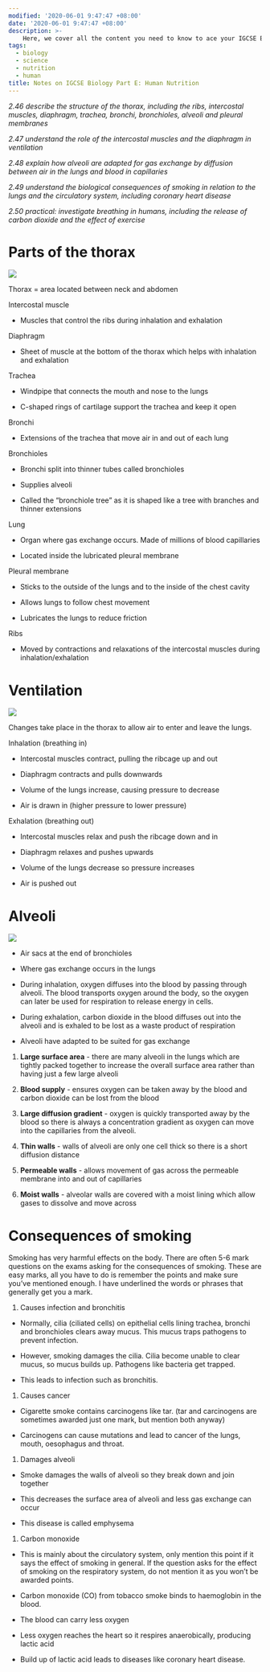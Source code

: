 ```yaml
---
modified: '2020-06-01 9:47:47 +08:00'
date: '2020-06-01 9:47:47 +08:00'
description: >- 
    Here, we cover all the content you need to know to ace your IGCSE Biology. This is based off the syllabus points and past exam papers.
tags:
  - biology
  - science
  - nutrition
  - human
title: Notes on IGCSE Biology Part E: Human Nutrition
---
```


*2.46 describe the structure of the thorax, including the ribs, intercostal
muscles, diaphragm, trachea, bronchi, bronchioles, alveoli and pleural
membranes*

*2.47 understand the role of the intercostal muscles and the diaphragm in
ventilation*

*2.48 explain how alveoli are adapted for gas exchange by diffusion between air
in the lungs and blood in capillaries*

*2.49 understand the biological consequences of smoking in relation to the lungs
and the circulatory system, including coronary heart disease*

*2.50 practical: investigate breathing in humans, including the release of
carbon dioxide and the effect of exercise*

Parts of the thorax
===================

![](./thorax.jpg)

Thorax = area located between neck and abdomen

Intercostal muscle

-   Muscles that control the ribs during inhalation and exhalation

Diaphragm

-   Sheet of muscle at the bottom of the thorax which helps with inhalation and
    exhalation

Trachea

-   Windpipe that connects the mouth and nose to the lungs

-   C-shaped rings of cartilage support the trachea and keep it open

Bronchi

-   Extensions of the trachea that move air in and out of each lung

Bronchioles

-   Bronchi split into thinner tubes called bronchioles

-   Supplies alveoli

-   Called the “bronchiole tree” as it is shaped like a tree with branches and
    thinner extensions

Lung

-   Organ where gas exchange occurs. Made of millions of blood capillaries

-   Located inside the lubricated pleural membrane

Pleural membrane

-   Sticks to the outside of the lungs and to the inside of the chest cavity

-   Allows lungs to follow chest movement

-   Lubricates the lungs to reduce friction

Ribs

-   Moved by contractions and relaxations of the intercostal muscles during
    inhalation/exhalation

Ventilation
===========

![](./ventilation.jpg)

Changes take place in the thorax to allow air to enter and leave the lungs.

Inhalation (breathing in)

-   Intercostal muscles contract, pulling the ribcage up and out

-   Diaphragm contracts and pulls downwards

-   Volume of the lungs increase, causing pressure to decrease

-   Air is drawn in (higher pressure to lower pressure)

Exhalation (breathing out)

-   Intercostal muscles relax and push the ribcage down and in

-   Diaphragm relaxes and pushes upwards

-   Volume of the lungs decrease so pressure increases

-   Air is pushed out

Alveoli
=======

![](./alveoli.jpg)

-   Air sacs at the end of bronchioles

-   Where gas exchange occurs in the lungs

-   During inhalation, oxygen diffuses into the blood by passing through
    alveoli. The blood transports oxygen around the body, so the oxygen can
    later be used for respiration to release energy in cells.

-   During exhalation, carbon dioxide in the blood diffuses out into the alveoli
    and is exhaled to be lost as a waste product of respiration

-   Alveoli have adapted to be suited for gas exchange

1.  **Large surface area** - there are many alveoli in the lungs which are
    tightly packed together to increase the overall surface area rather than
    having just a few large alveoli

2.  **Blood supply** - ensures oxygen can be taken away by the blood and carbon
    dioxide can be lost from the blood

3.  **Large diffusion gradient** - oxygen is quickly transported away by the
    blood so there is always a concentration gradient as oxygen can move into
    the capillaries from the alveoli.

4.  **Thin walls** - walls of alveoli are only one cell thick so there is a
    short diffusion distance

5.  **Permeable walls** - allows movement of gas across the permeable membrane
    into and out of capillaries

6.  **Moist walls** - alveolar walls are covered with a moist lining which allow
    gases to dissolve and move across

Consequences of smoking
=======================

Smoking has very harmful effects on the body. There are often 5-6 mark questions
on the exams asking for the consequences of smoking. These are easy marks, all
you have to do is remember the points and make sure you’ve mentioned enough. I
have underlined the words or phrases that generally get you a mark.

1.  Causes infection and bronchitis

-   Normally, cilia (ciliated cells) on epithelial cells lining trachea, bronchi
    and bronchioles clears away mucus. This mucus traps pathogens to prevent
    infection.

-   However, smoking damages the cilia. Cilia become unable to clear mucus, so
    mucus builds up. Pathogens like bacteria get trapped.

-   This leads to infection such as bronchitis.

1.  Causes cancer

-   Cigarette smoke contains carcinogens like tar. (tar and carcinogens are
    sometimes awarded just one mark, but mention both anyway)

-   Carcinogens can cause mutations and lead to cancer of the lungs, mouth,
    oesophagus and throat.

1.  Damages alveoli

-   Smoke damages the walls of alveoli so they break down and join together

-   This decreases the surface area of alveoli and less gas exchange can occur

-   This disease is called emphysema

1.  Carbon monoxide

-   This is mainly about the circulatory system, only mention this point if it
    says the effect of smoking in general. If the question asks for the effect
    of smoking on the respiratory system, do not mention it as you won’t be
    awarded points.

-   Carbon monoxide (CO) from tobacco smoke binds to haemoglobin in the blood.

-   The blood can carry less oxygen

-   Less oxygen reaches the heart so it respires anaerobically, producing lactic
    acid

-   Build up of lactic acid leads to diseases like coronary heart disease.
